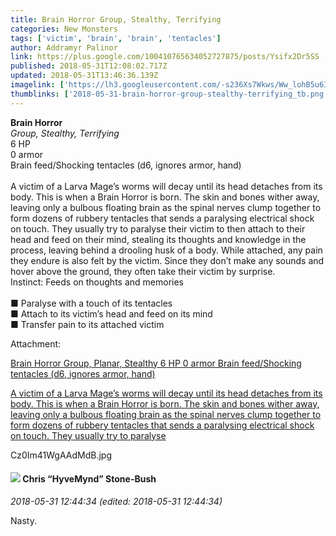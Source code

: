 ```yaml
---
title: Brain Horror Group, Stealthy, Terrifying
categories: New Monsters
tags: ['victim', 'brain', 'brain', 'tentacles']
author: Addramyr Palinor
link: https://plus.google.com/100410765634052727875/posts/Ysifx2Dr5SS
published: 2018-05-31T12:08:02.717Z
updated: 2018-05-31T13:46:36.139Z
imagelink: ['https://lh3.googleusercontent.com/-s236Xs7Wkws/Ww_lohB5u6I/AAAAAAAAKV4/ADKACfb4fdsSDCtUjfMugqbDp3wNHztBgCJoC/w425-h557/Cz0Im41WgAAdMdB.jpg']
thumblinks: ['2018-05-31-brain-horror-group-stealthy-terrifying_tb.png']
---
```


<b>Brain Horror</b><br /><i>Group, Stealthy, Terrifying</i><br />6 HP<br />0 armor<br />Brain feed/Shocking tentacles (d6, ignores armor, hand)<br /><br />A victim of a Larva Mage’s worms will decay until its head detaches from its body. This is when a Brain Horror is born. The skin and bones wither away, leaving only a bulbous floating brain as the spinal nerves clump together to form dozens of rubbery tentacles that sends a paralysing electrical shock on touch. They usually try to paralyse their victim to then attach to their head and feed on their mind, stealing its thoughts and knowledge in the process, leaving behind a drooling husk of a body. While attached, any pain they endure is also felt by the victim. Since they don’t make any sounds and hover above the ground, they often take their victim by surprise. <br />Instinct: Feeds on thoughts and memories<br /><br />■ Paralyse with a touch of its tentacles<br />■ Attach to its victim’s head and feed on its mind<br />■ Transfer pain to its attached victim<br />


Attachment:

<a href='https://plus.google.com/photos/100410765634052727875/albums/6561715662801841713/6561715666325978018?sqi=100084733231320276299&sqsi=a00a0016-f654-4964-9167-775a274a627c'>Brain Horror
Group, Planar, Stealthy
6 HP
0 armor
Brain feed/Shocking tentacles (d6, ignores armor, hand)

A victim of a Larva Mage’s worms will decay until its head detaches from its body. This is when a Brain Horror is born. The skin and bones wither away, leaving only a bulbous floating brain as the spinal nerves clump together to form dozens of rubbery tentacles that sends a paralysing electrical shock on touch. They usually try to paralyse</a>


Cz0Im41WgAAdMdB.jpg
<div id='comment z12hxtdhttrhujm5y04cffv4ctnedr55ogk'>
  <h4><img src='{{site.baseurl}}//images/avatars/108053817066303198241_photo.jpg'> Chris “HyveMynd” Stone-Bush</h4>
      <p><cite>2018-05-31 12:44:34 (edited: 2018-05-31 12:44:34)</cite></p>
        <p>Nasty.</p>
</div>
        
